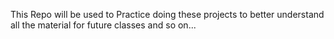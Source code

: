 This Repo will be used to Practice doing these projects to better understand all the material for future classes and so on...
